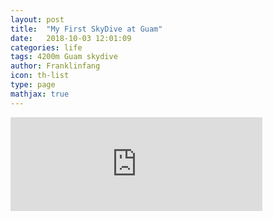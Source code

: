 ```yaml
---
layout: post
title:  "My First SkyDive at Guam"
date:   2018-10-03 12:01:09
categories: life
tags: 4200m Guam skydive
author: Franklinfang
icon: th-list
type: page
mathjax: true
---
```



<iframe id="video" width="80%" frameborder="0" src="https://v.qq.com/txp/iframe/player.html?vid=g07416533lc" allowFullScreen="true"></iframe>
<script>
$(document).ready(function() {
  var ifr_width=$(window).width()*0.9;
  $("#video").css('width',ifr_width);
  $("#video").css('height',ifr_width*0.75);
});
</script>
